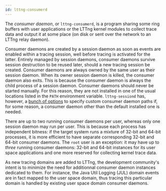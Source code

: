 ```yaml
---
id: lttng-consumerd
---
```


The _consumer daemon_, or `lttng-consumerd`, is a program sharing some
ring buffers with user applications or the LTTng kernel modules to
collect trace data and output it at some place (on disk or sent over
the network to an LTTng relay daemon).

Consumer daemons are created by a session daemon as soon as events are
enabled within a tracing session, well before tracing is activated
for the latter. Entirely managed by session daemons,
consumer daemons survive session destruction to be reused later,
should a new tracing session be created. Consumer daemons are always
owned by the same user as their session daemon. When its owner session
daemon is killed, the consumer daemon also exits. This is because
the consumer daemon is always the child process of a session daemon.
Consumer daemons should never be started manually. For this reason,
they are not installed in one of the usual locations listed in the
`PATH` environment variable. `lttng-sessiond` has, however, a
<a href="/man/8/lttng-sessiond" class="ext">bunch of options</a> to
specify custom consumer daemon paths if, for some reason, a consumer
daemon other than the default installed one is needed.

There are up to two running consumer daemons per user, whereas only one
session daemon may run per user. This is because each process has
independent bitness: if the target system runs a mixture of 32-bit and
64-bit processes, it is more efficient to have separate corresponding
32-bit and 64-bit consumer daemons. The `root` user is an exception: it
may have up to _three_ running consumer daemons: 32-bit and 64-bit
instances for its user space applications and one more reserved for
collecting kernel trace data.

As new tracing domains are added to LTTng, the development community's
intent is to minimize the need for additionnal consumer daemon instances
dedicated to them. For instance, the Java Util Logging (JUL) domain
events are in fact mapped to the user space domain, thus tracing this
particular domain is handled by existing user space domain consumer
daemons.

